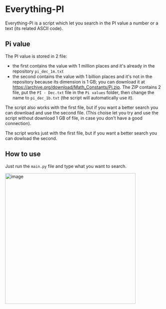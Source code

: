 # Everything-PI

Everything-PI is a script which let you search in the PI value a number or a text (its related ASCII code).


## Pi value

The PI value is stored in 2 file:
- the first contains the value with 1 million places and it's already in the repository `pi_dec_1m.txt`
- the second contains the value with 1 billion places and it's not in the repository because its dimension is 1 GB; you can download it at https://archive.org/download/Math_Constants/Pi.zip.
The ZIP contains 2 file, put the `PI - Dec.txt` file in the `Pi values` folder, then change the name to `pi_dec_1b.txt` (the script will automatically use it).

The script also works with the first file, but if you want a better search you can download and use the second file.
(This choise let you try and use the script without download 1 GB of file, in case you don't have a good connection).

The script works just with the first file, but if you want a better search you can dowload the second.

## How to use

Just run the `main.py` file and type what you want to search.

<img width="418" alt="image" src="https://user-images.githubusercontent.com/73521240/233862094-e5e9d992-773c-4b51-bf90-b1e56c7f21e5.png">
